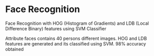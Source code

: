 # Face Recognition
 Face Recognition with HOG (Histogram of Gradients) and LDB (Local Difference Binary) features using SVM Classifier

Attribute faces contains 40 persons different images. 
HOG and LDB features are generated and its classified using SVM. 98% accuracy obtained
